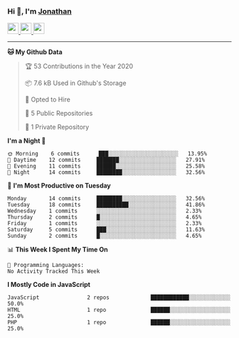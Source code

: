 ### Hi 👋, I'm [Jonathan](https://jonathan-d.ch) 


<p>
  <a href="https://www.twitter.com/redkill2108">
    <img src="https://img.shields.io/badge/twitter-%231DA1F2.svg?&style=for-the-badge&logo=twitter&logoColor=white" height=25>
  </a>
  <a href="https://www.linkedin.com/in/jdebetaz">
    <img src="https://img.shields.io/badge/linkedin-%230077B5.svg?&style=for-the-badge&logo=linkedin&logoColor=white" height=25>
  </a>
  <a href="https://www.instagram.com/jdebetaz/">
    <img src="https://img.shields.io/badge/instagram-%23E4405F.svg?&style=for-the-badge&logo=instagram&logoColor=white" height=25>
  </a>
</p>

-------

<!--START_SECTION:waka-->
**🐱 My Github Data** 

> 🏆 53 Contributions in the Year 2020
 > 
> 📦 7.6 kB Used in Github's Storage 
 > 
> 💼 Opted to Hire
 > 
> 📜 5 Public Repositories
 > 
> 🔑 1 Private Repository 
 > 
**I'm a Night 🦉** 

```text
🌞 Morning    6 commits      ███░░░░░░░░░░░░░░░░░░░░░░   13.95% 
🌆 Daytime    12 commits     ███████░░░░░░░░░░░░░░░░░░   27.91% 
🌃 Evening    11 commits     ██████░░░░░░░░░░░░░░░░░░░   25.58% 
🌙 Night      14 commits     ████████░░░░░░░░░░░░░░░░░   32.56%

```
📅 **I'm Most Productive on Tuesday** 

```text
Monday       14 commits     ████████░░░░░░░░░░░░░░░░░   32.56% 
Tuesday      18 commits     ██████████░░░░░░░░░░░░░░░   41.86% 
Wednesday    1 commits      ░░░░░░░░░░░░░░░░░░░░░░░░░   2.33% 
Thursday     2 commits      █░░░░░░░░░░░░░░░░░░░░░░░░   4.65% 
Friday       1 commits      ░░░░░░░░░░░░░░░░░░░░░░░░░   2.33% 
Saturday     5 commits      ███░░░░░░░░░░░░░░░░░░░░░░   11.63% 
Sunday       2 commits      █░░░░░░░░░░░░░░░░░░░░░░░░   4.65%

```


📊 **This Week I Spent My Time On** 

```text
💬 Programming Languages: 
No Activity Tracked This Week

```

**I Mostly Code in JavaScript** 

```text
JavaScript               2 repos             ████████████░░░░░░░░░░░░░   50.0% 
HTML                     1 repo              ██████░░░░░░░░░░░░░░░░░░░   25.0% 
PHP                      1 repo              ██████░░░░░░░░░░░░░░░░░░░   25.0%

```



<!--END_SECTION:waka-->
